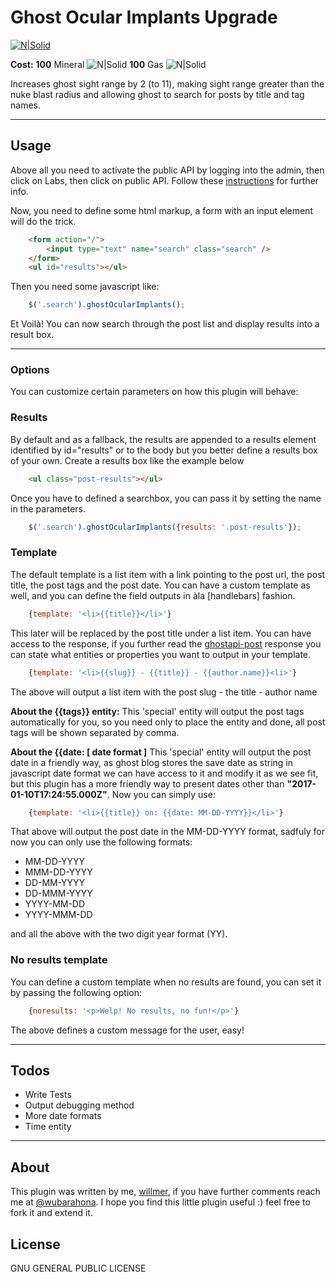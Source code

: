 # Ghost Ocular Implants Upgrade

[![N|Solid](http://vignette2.wikia.nocookie.net/starcraft/images/1/1e/InterOcImp_Terran_SC1.PNG/revision/latest?cb=20100605035249)](https://github.com/wbarahona/ghost-ocular-implants)

**Cost:**
**100** Mineral ![N|Solid](http://vignette2.wikia.nocookie.net/starcraft/images/a/a3/Minerals_Terran_SC1.png/revision/latest?cb=20080313030234)
**100** Gas ![N|Solid](http://vignette3.wikia.nocookie.net/starcraft/images/a/aa/Gas_Terran_SC1.png/revision/latest?cb=20080313024810)

Increases ghost sight range by 2 (to 11), making sight range greater than the nuke blast radius and allowing ghost to search for posts by title and tag names.

---

## Usage
Above all you need to activate the public API by logging into the admin, then click on Labs, then click on public API. Follow these [instructions](https://www.ghostforbeginners.com/how-to-enable-ghosts-public-api/) for further info.

Now, you need to define some html markup, a form with an input element will do the trick.
```html
    <form action="/">
        <input type="text" name="search" class="search" />
    </form>
    <ul id="results"></ul>
```

Then you need some javascript like:
```javascript
    $('.search').ghostOcularImplants();
```

Et Voil&agrave;! You can now search through the post list and display results into a result box.

---

### Options
You can customize certain parameters on how this plugin will behave:

### Results
By default and as a fallback, the results are appended to a results element identified by id="results" or to the body but you better define a results box of your own.
Create a results box like the example below
```html
    <ul class="post-results"></ul>
```
Once you have to defined a searchbox, you can pass it by setting the name in the parameters.

```javascript
    $('.search').ghostOcularImplants({results: '.post-results'});
```

### Template
The default template is a list item with a link pointing to the post url, the post title, the post tags and the post date.
You can have a custom template as well, and you can define the field outputs in &agrave;la [handlebars] fashion.
```javascript
    {template: '<li>{{title}}</li>'}
```
This later will be replaced by the post title under a list item.
You can have access to the response, if you further read the [ghostapi-post] response you can state what entities or properties you want to output in your template.
```javascript
    {template: '<li>{{slug}} - {{title}} - {{author.name}}<li>'}
```
The above will output a list item with the post slug - the title - author name


**About the {{tags}} entity:**
This 'special' entity will output the post tags automatically for you, so you need only to place the entity and done, all post tags will be shown separated by comma.

**About the {{date: [ date format ]**
This 'special' entity will output the post date in a friendly way, as ghost blog stores the save date as string in javascript date format we can have access to it and modify it as we see fit, but this plugin has a more friendly way to present dates other than **"2017-01-10T17:24:55.000Z"**. Now you can simply use:
```javascript
    {template: '<li>{{title}} on: {{date: MM-DD-YYYY}}</li>'}
```
That above will output the post date in the MM-DD-YYYY format, sadfuly for now you can only use the following formats:
- MM-DD-YYYY
- MMM-DD-YYYY
- DD-MM-YYYY
- DD-MMM-YYYY
- YYYY-MM-DD
- YYYY-MMM-DD

and all the above with the two digit year format (YY).

### No results template
You can define a custom template when no results are found, you can set it by passing the following option:
```javascript
    {noresults: '<p>Welp! No results, no fun!</p>'}
```
The above defines a custom message for the user, easy!

---

## Todos

 - Write Tests
 - Output debugging method
 - More date formats
 - Time entity

---

## About

This plugin was written by me, [willmer], if you have further comments reach me at [@wubarahona].
I hope you find this little plugin useful :) feel free to fork it and extend it.

License
----

GNU GENERAL PUBLIC LICENSE




   [mustache]: <http://handlebarsjs.com/>
   [git-repo-url]: <https://github.com/wbarahona/ghost-ocular-implants>
   [willmer]: <http://wbarahona.me>
   [@wubarahona]: <http://twitter.com/wubarahona>
   [ghostapi-post]: <https://api.ghost.org/docs/posts>
